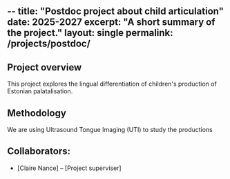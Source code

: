 --
title: "Postdoc project about child articulation"
date: 2025-2027
excerpt: "A short summary of the project."
layout: single
permalink: /projects/postdoc/
---
## Project overview

This project explores the lingual differentiation of children's production of Estonian palatalisation.

## Methodology
We are using Ultrasound Tongue Imaging (UTI) to study the productions

## Collaborators:
- [Claire Nance] – [Project superviser]
